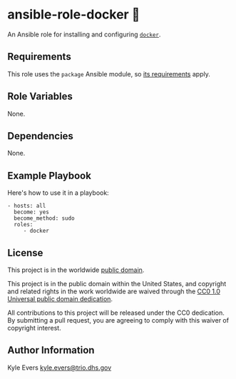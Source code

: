 # ansible-role-docker :whale: #

An Ansible role for installing and configuring
[`docker`](https://www.docker.com/).

## Requirements ##

This role uses the `package` Ansible module, so [its
requirements](https://docs.ansible.com/ansible/latest/modules/package_module.html#requirements)
apply.

## Role Variables ##

None.

## Dependencies ##

None.

## Example Playbook ##

Here's how to use it in a playbook:

    - hosts: all
      become: yes
      become_method: sudo
      roles:
         - docker

## License ##

This project is in the worldwide [public domain](LICENSE.md).

This project is in the public domain within the United States, and
copyright and related rights in the work worldwide are waived through
the [CC0 1.0 Universal public domain
dedication](https://creativecommons.org/publicdomain/zero/1.0/).

All contributions to this project will be released under the CC0
dedication. By submitting a pull request, you are agreeing to comply
with this waiver of copyright interest.

## Author Information ##

Kyle Evers <kyle.evers@trio.dhs.gov>
